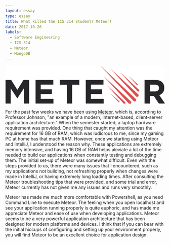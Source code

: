 ```yaml
---
layout: essay
type: essay
title: What killed the ICS 314 Student? Meteor!
date: 2017-10-26
labels:
  - Software Engineering
  - ICS 314
  - Meteor
  - MongoDB
---
```


<img class="ui medium left floated image" src="../images/meteor.png">

For the past few weeks we have been using <a href="https://www.meteor.com/">Meteor</a>, which is, according to Professor Johnson, "an example of a modern, internet-based, client-server application architecture." When the semester started, a laptop hardware requirement was provided. One thing that caught my attention was the requirement for 16 GB of RAM, which was ludicrous to me, since my gaming PC at home has that much RAM. However, once we starting using Meteor and IntelliJ, I understood the reason why. These applications are extremely memory intensive, and having 16 GB of RAM helps aleviate a lot of the time needed to build our applications when constantly testing and debugging them. The initial set-up of Meteor was somewhat difficult. Even with the steps provided to us, there were many issues that I encountered, such as my applications not building, not refreshing properly when changes were made in IntelliJ, or having extremely long loading times. After consulting the Meteor troubleshooting tips that were provided, and some trial and error, Meteor currently has not given me any issues and runs very smoothly.

Meteor has made me much more comfortable with Powershell, as you need Command Line to execute Meteor. The feeling when you open localhost and see your application running properly is quite euphoric, and has made me appreciate Meteor and ease of use when developing applications. Meteor seems to be a very powerful application architecture that has been designed for modern platforms and devices. I think that if you can bear with the initial hiccups of configuring and setting up your environment properly, you will find Meteor to be an excellent choice for application design.
